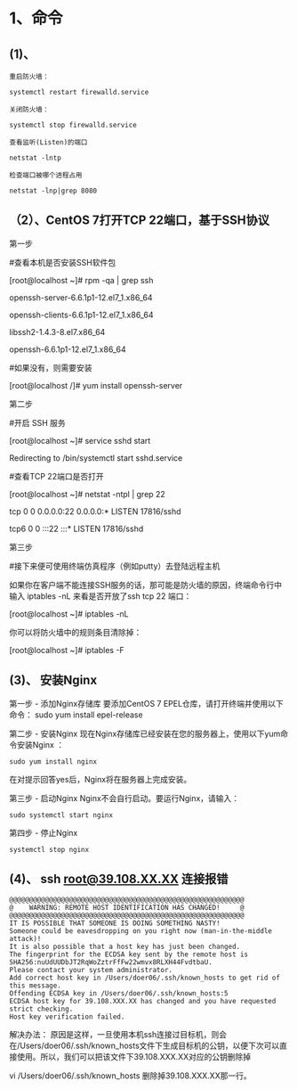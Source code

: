 
# 1、命令
## (1)、
```
重启防火墙：

systemctl restart firewalld.service 

关闭防火墙：

systemctl stop firewalld.service 

查看监听(Listen)的端口

netstat -lntp

检查端口被哪个进程占用

netstat -lnp|grep 8080

```
## （2）、CentOS 7打开TCP 22端口，基于SSH协议

第一步

#查看本机是否安装SSH软件包

[root@localhost ~]# rpm -qa | grep ssh

openssh-server-6.6.1p1-12.el7_1.x86_64

openssh-clients-6.6.1p1-12.el7_1.x86_64

libssh2-1.4.3-8.el7.x86_64

openssh-6.6.1p1-12.el7_1.x86_64

#如果没有，则需要安装

[root@localhost /]# yum install openssh-server

第二步

#开启 SSH 服务

[root@localhost ~]# service sshd start

Redirecting to /bin/systemctl start  sshd.service

#查看TCP 22端口是否打开

[root@localhost ~]# netstat -ntpl | grep 22

tcp        0      0 0.0.0.0:22              0.0.0.0:*               LISTEN      17816/sshd          

tcp6       0      0 :::22                   :::*                    LISTEN      17816/sshd

第三步

#接下来便可使用终端仿真程序（例如putty）去登陆远程主机

如果你在客户端不能连接SSH服务的话，那可能是防火墙的原因，终端命令行中输入 iptables -nL 来看是否开放了ssh tcp 22 端口：

[root@localhost ~]# iptables -nL

你可以将防火墙中的规则条目清除掉：

[root@localhost ~]# iptables -F

## (3)、 安装Nginx

第一步 - 添加Nginx存储库
要添加CentOS 7 EPEL仓库，请打开终端并使用以下命令：
sudo yum install epel-release

第二步 - 安装Nginx
现在Nginx存储库已经安装在您的服务器上，使用以下yum命令安装Nginx ：
```
sudo yum install nginx
```
在对提示回答yes后，Nginx将在服务器上完成安装。

第三步 - 启动Nginx
Nginx不会自行启动。要运行Nginx，请输入：
```
sudo systemctl start nginx
```
第四步 - 停止Nginx
```
systemctl stop nginx
```

## (4)、 ssh root@39.108.XX.XX 连接报错
```
@@@@@@@@@@@@@@@@@@@@@@@@@@@@@@@@@@@@@@@@@@@@@@@@@@@@@@@@@@@
@    WARNING: REMOTE HOST IDENTIFICATION HAS CHANGED!     @
@@@@@@@@@@@@@@@@@@@@@@@@@@@@@@@@@@@@@@@@@@@@@@@@@@@@@@@@@@@
IT IS POSSIBLE THAT SOMEONE IS DOING SOMETHING NASTY!
Someone could be eavesdropping on you right now (man-in-the-middle attack)!
It is also possible that a host key has just been changed.
The fingerprint for the ECDSA key sent by the remote host is
SHA256:nuUdUUDbJT2RqWoZztrFfFw22wmvx8RLXH44FvdtbaU.
Please contact your system administrator.
Add correct host key in /Users/doer06/.ssh/known_hosts to get rid of this message.
Offending ECDSA key in /Users/doer06/.ssh/known_hosts:5
ECDSA host key for 39.108.XXX.XX has changed and you have requested strict checking.
Host key verification failed.
```
解决办法：
原因是这样，一旦使用本机ssh连接过目标机，则会在/Users/doer06/.ssh/known_hosts文件下生成目标机的公钥，以便下次可以直接使用。所以，我们可以把该文件下39.108.XXX.XX对应的公钥删除掉

vi /Users/doer06/.ssh/known_hosts
删除掉39.108.XXX.XX那一行。

